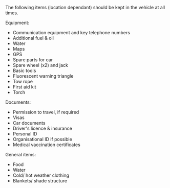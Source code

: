 [Title]: # (Что делать)
[Order]: # (4)

The following items (location dependant) should be kept in the vehicle at all times.

Equipment:

*   Communication equipment and key telephone numbers
*   Additional fuel & oil
*   Water
*   Maps
*   GPS
*   Spare parts for car
*   Spare wheel (x2) and jack
*   Basic tools
*   Fluorescent warning triangle
*   Tow rope
*   First aid kit
*   Torch

Documents:

*   Permission to travel, if required
*   Visas
*   Car documents
*   Driver's licence & insurance
*    Personal ID
*   Organisational ID if possible
*   Medical vaccination certificates

General items:

*   Food
*   Water
*   Cold/ hot weather clothing
*   Blankets/ shade structure